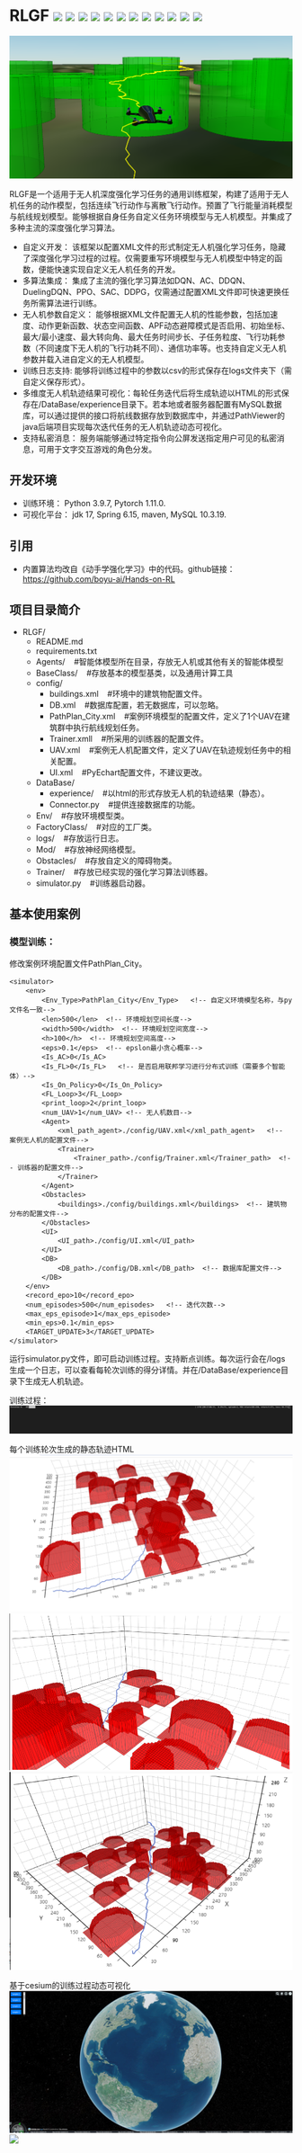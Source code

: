 # RLGF  ![](https://img.shields.io/badge/license-MIT-blue) ![](https://img.shields.io/badge/jdk-1.8%2F17-green) ![](https://img.shields.io/badge/python-3.97-blue) ![](https://img.shields.io/badge/MySQL-10.3.19-red) ![](https://img.shields.io/badge/Pytorch-1.11.0-lightgreen) ![](https://img.shields.io/badge/DRL-SAC-yellow) ![](https://img.shields.io/badge/DRL-DQN-yellow) ![](https://img.shields.io/badge/DRL-DDPG-yellow) ![](https://img.shields.io/badge/DRL-DDQN-yellow) ![](https://img.shields.io/badge/DRL-PPO-yellow) ![](https://img.shields.io/badge/DRL-AC-yellow) ![](https://img.shields.io/badge/DRL-DuelingDQN-yellow)
![](doc/cover.png)

RLGF是一个适用于无人机深度强化学习任务的通用训练框架，构建了适用于无人机任务的动作模型，包括连续飞行动作与离散飞行动作。预置了飞行能量消耗模型与航线规划模型。能够根据自身任务自定义任务环境模型与无人机模型。并集成了多种主流的深度强化学习算法。
+ 自定义开发： 该框架以配置XML文件的形式制定无人机强化学习任务，隐藏了深度强化学习过程的过程。仅需要重写环境模型与无人机模型中特定的函数，便能快速实现自定义无人机任务的开发。
+ 多算法集成： 集成了主流的强化学习算法如DQN、AC、DDQN、DuelingDQN、PPO、SAC、DDPG，仅需通过配置XML文件即可快速更换任务所需算法进行训练。
+ 无人机参数自定义： 能够根据XML文件配置无人机的性能参数，包括加速度、动作更新函数、状态空间函数、APF动态避障模式是否启用、初始坐标、最大/最小速度、最大转向角、最大任务时间步长、子任务粒度、飞行功耗参数（不同速度下无人机的飞行功耗不同）、通信功率等。也支持自定义无人机参数并载入进自定义的无人机模型。
+ 训练日志支持: 能够将训练过程中的参数以csv的形式保存在logs文件夹下（需自定义保存形式）。
+ 多维度无人机轨迹结果可视化：每轮任务迭代后将生成轨迹以HTML的形式保存在/DataBase/experience目录下。若本地或者服务器配置有MySQL数据库，可以通过提供的接口将航线数据存放到数据库中，并通过PathViewer的java后端项目实现每次迭代任务的无人机轨迹动态可视化。
+ 支持私密消息： 服务端能够通过特定指令向公屏发送指定用户可见的私密消息，可用于文字交互游戏的角色分发。 

## 开发环境
+ 训练环境： Python 3.9.7, Pytorch 1.11.0.
+ 可视化平台： jdk 17, Spring 6.15, maven, MySQL 10.3.19.

## 引用
+ 内置算法均改自《动手学强化学习》中的代码。github链接：https://github.com/boyu-ai/Hands-on-RL
  
## 项目目录简介

- RLGF/
  - README.md
  - requirements.txt
  - Agents/     &nbsp;&nbsp;&nbsp;#智能体模型所在目录，存放无人机或其他有关的智能体模型
  - BaseClass/ &nbsp;&nbsp;&nbsp;#存放基本的模型基类，以及通用计算工具
  - config/
    - buildings.xml  &nbsp;&nbsp;&nbsp;#环境中的建筑物配置文件。
    - DB.xml  &nbsp;&nbsp;&nbsp;#数据库配置，若无数据库，可以忽略。
    - PathPlan_City.xml &nbsp;&nbsp;&nbsp;#案例环境模型的配置文件，定义了1个UAV在建筑群中执行航线规划任务。
    - Trainer.xmll &nbsp;&nbsp;&nbsp;#所采用的训练器的配置文件。
    - UAV.xml &nbsp;&nbsp;&nbsp;#案例无人机配置文件，定义了UAV在轨迹规划任务中的相关配置。
    - UI.xml &nbsp;&nbsp;&nbsp;#PyEchart配置文件，不建议更改。
  - DataBase/
    - experience/   &nbsp;&nbsp;&nbsp;#以html的形式存放无人机的轨迹结果（静态）。
    - Connector.py &nbsp;&nbsp;&nbsp;#提供连接数据库的功能。
  - Env/  &nbsp;&nbsp;&nbsp;#存放环境模型类。
  - FactoryClass/  &nbsp;&nbsp;&nbsp;#对应的工厂类。
  - logs/ &nbsp;&nbsp;&nbsp;#存放运行日志。
  - Mod/  &nbsp;&nbsp;&nbsp;#存放神经网络模型。
  - Obstacles/  &nbsp;&nbsp;&nbsp;#存放自定义的障碍物类。
  - Trainer/  &nbsp;&nbsp;&nbsp;#存放已经实现的强化学习算法训练器。
  - simulator.py &nbsp;&nbsp;&nbsp;#训练器启动器。


## 基本使用案例

### 模型训练：

修改案例环境配置文件PathPlan_City。
```
<simulator>
    <env>
        <Env_Type>PathPlan_City</Env_Type>   <!-- 自定义环境模型名称，与py文件名一致-->
        <len>500</len>  <!-- 环境规划空间长度-->
        <width>500</width>  <!-- 环境规划空间宽度-->
        <h>100</h>  <!-- 环境规划空间高度-->
        <eps>0.1</eps>  <!-- epslon最小贪心概率-->
        <Is_AC>0</Is_AC> 
        <Is_FL>0</Is_FL>   <!-- 是否启用联邦学习进行分布式训练（需要多个智能体）-->
        <Is_On_Policy>0</Is_On_Policy> 
        <FL_Loop>3</FL_Loop> 
        <print_loop>2</print_loop>
        <num_UAV>1</num_UAV> <!-- 无人机数目-->
        <Agent>
            <xml_path_agent>./config/UAV.xml</xml_path_agent>   <!-- 案例无人机的配置文件-->
            <Trainer>
                <Trainer_path>./config/Trainer.xml</Trainer_path>  <!-- 训练器的配置文件-->
            </Trainer>
        </Agent>
        <Obstacles>
            <buildings>./config/buildings.xml</buildings>  <!-- 建筑物分布的配置文件-->
        </Obstacles>
        <UI>
            <UI_path>./config/UI.xml</UI_path>
        </UI>
        <DB>
            <DB_path>./config/DB.xml</DB_path>  <!-- 数据库配置文件-->
        </DB>
    </env>
    <record_epo>10</record_epo> 
    <num_episodes>500</num_episodes>   <!-- 迭代次数-->
    <max_eps_episode>1</max_eps_episode>
    <min_eps>0.1</min_eps>
    <TARGET_UPDATE>3</TARGET_UPDATE>
</simulator>
```

运行simulator.py文件，即可启动训练过程。支持断点训练。每次运行会在/logs生成一个日志，可以查看每轮次训练的得分详情。并在/DataBase/experience目录下生成无人机轨迹。

训练过程：
![](doc/train.gif)

每个训练轮次生成的静态轨迹HTML
![](doc/path1.png)
![](doc/path2.png)
![](doc/path3.png)

基于cesium的训练过程动态可视化
![](doc/sample.png)
![](doc/sample2.gif)
